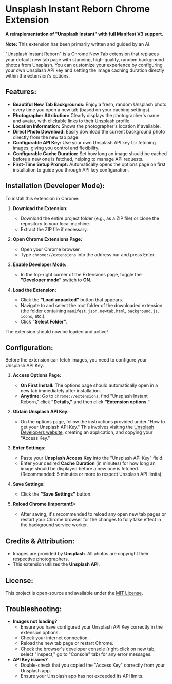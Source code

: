 # Unsplash Instant Reborn Chrome Extension

**A reimplementation of "Unsplash Instant" with full Manifest V3 support.**

**Note:** This extension has been primarily written and guided by an AI.


"Unsplash Instant Reborn" is a Chrome New Tab extension that replaces your default new tab page with stunning, high-quality, random background photos from Unsplash. You can customize your experience by configuring your own Unsplash API key and setting the image caching duration directly within the extension's options.


## Features:

* **Beautiful New Tab Backgrounds:** Enjoy a fresh, random Unsplash photo every time you open a new tab (based on your caching settings).
* **Photographer Attribution:** Clearly displays the photographer's name and avatar, with clickable links to their Unsplash profile.
* **Location Information:** Shows the photographer's location if available.
* **Direct Photo Download:** Easily download the current background photo directly from the new tab page.
* **Configurable API Key:** Use your own Unsplash API key for fetching images, giving you control and flexibility.
* **Configurable Cache Duration:** Set how long an image should be cached before a new one is fetched, helping to manage API requests.
* **First-Time Setup Prompt:** Automatically opens the options page on first installation to guide you through API key configuration.

## Installation (Developer Mode):

To install this extension in Chrome:

1.  **Download the Extension:**
    * Download the entire project folder (e.g., as a ZIP file) or clone the repository to your local machine.
    * Extract the ZIP file if necessary.

2.  **Open Chrome Extensions Page:**
    * Open your Chrome browser.
    * Type `chrome://extensions` into the address bar and press Enter.

3.  **Enable Developer Mode:**
    * In the top-right corner of the Extensions page, toggle the **"Developer mode"** switch to **ON**.

4.  **Load the Extension:**
    * Click the **"Load unpacked"** button that appears.
    * Navigate to and select the root folder of the downloaded extension (the folder containing `manifest.json`, `newtab.html`, `background.js`, `icons`, etc.).
    * Click **"Select Folder"**.

The extension should now be loaded and active!

## Configuration:

Before the extension can fetch images, you need to configure your Unsplash API Key.

1.  **Access Options Page:**
    * **On First Install:** The options page should automatically open in a new tab immediately after installation.
    * **Anytime:** Go to `chrome://extensions`, find "Unsplash Instant Reborn," click **"Details,"** and then click **"Extension options."**

2.  **Obtain Unsplash API Key:**
    * On the options page, follow the instructions provided under "How to get your Unsplash API Key." This involves visiting the [Unsplash Developers website](https://unsplash.com/developers), creating an application, and copying your "Access Key."

3.  **Enter Settings:**
    * Paste your **Unsplash Access Key** into the "Unsplash API Key" field.
    * Enter your desired **Cache Duration** (in minutes) for how long an image should be displayed before a new one is fetched. (Recommended: 5 minutes or more to respect Unsplash API limits).

4.  **Save Settings:**
    * Click the **"Save Settings"** button.

5.  **Reload Chrome (Important!):**
    * After saving, it's recommended to reload any open new tab pages or restart your Chrome browser for the changes to fully take effect in the background service worker.

## Credits & Attribution:

* Images are provided by **Unsplash**. All photos are copyright their respective photographers.
* This extension utilizes the **Unsplash API**.

## License:

This project is open-source and available under the [MIT License](LICENSE).

## Troubleshooting:

* **Images not loading?**
    * Ensure you have configured your Unsplash API Key correctly in the extension options.
    * Check your internet connection.
    * Reload the new tab page or restart Chrome.
    * Check the browser's developer console (right-click on new tab, select "Inspect," go to "Console" tab) for any error messages.
* **API Key issues?**
    * Double-check that you copied the "Access Key" correctly from your Unsplash app.
    * Ensure your Unsplash app has not exceeded its API limits.
